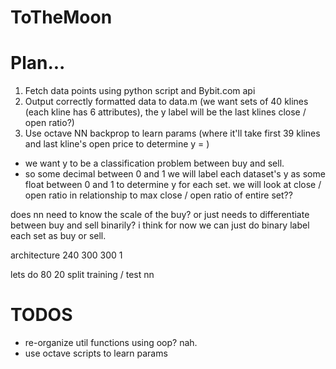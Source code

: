 # ToTheMoon

# Plan...
1. Fetch data points using python script and Bybit.com api
2. Output correctly formatted data to data.m (we want sets of 40 klines (each kline has 6 attributes), the y label will be the last klines close / open ratio?)
3. Use octave NN backprop to learn params (where it'll take first 39 klines and last kline's open price to determine y = )

- we want y to be a classification problem between buy and sell.
- so some decimal between 0 and 1
we will label each dataset's y as some float between 0 and 1
to determine y for each set. we will look at close / open ratio in relationship to max close / open ratio of entire set??

does nn need to know the scale of the buy? or just needs to differentiate between buy and sell binarily?
i think for now we can just do binary
label each set as buy or sell.

architecture 240 300 300 1

lets do 80 20 split training / test
nn

# TODOS
* re-organize util functions using oop? nah.
* use octave scripts to learn params
